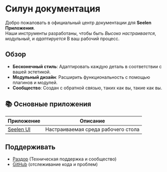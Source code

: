 # **Силун документация**

Добро пожаловать в официальный центр документации для **Seelen Приложения**.\
Наши инструменты разработаны, чтобы быть _Высоко настраивается_, _модульный_, и
_адаптируется_ В ваш рабочий процесс.

## Обзор

- **Бесконечный стиль**: Адаптировать каждую деталь в соответствии с вашей
  эстетикой.
- **Модульный дизайн**: Расширить функциональность с помощью плагинов и модулей.
- **Сообщество**: Создан с обратной связью, таких как вы, такие как вы.

## **📚 Основные приложения**

| Приложение                   | Описание                           |
| ---------------------------- | ---------------------------------- |
| [Seelen UI](/apps/seelen-ui) | Настраиваемая среда рабочего стола |

## Поддерживать

- [Раздор](https://discord.gg/ABfASx5ZAJ) (Техническая поддержка и сообщество)
- [GitHub](https://github.com/Seelen-Inc) (отслеживание кода и проблем)
